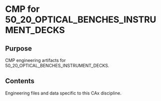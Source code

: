 # CMP for 50_20_OPTICAL_BENCHES_INSTRUMENT_DECKS

## Purpose
CMP engineering artifacts for 50_20_OPTICAL_BENCHES_INSTRUMENT_DECKS.

## Contents
Engineering files and data specific to this CAx discipline.
